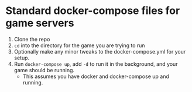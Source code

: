 # Standard docker-compose files for game servers

1. Clone the repo
1. `cd` into the directory for the game you are trying to run
1. Optionally make any minor tweaks to the docker-compose.yml for your setup.
1. Run `docker-compose up`, add `-d` to run it in the background, and your game should be running.
   - This assumes you have docker and docker-compose up and running.
